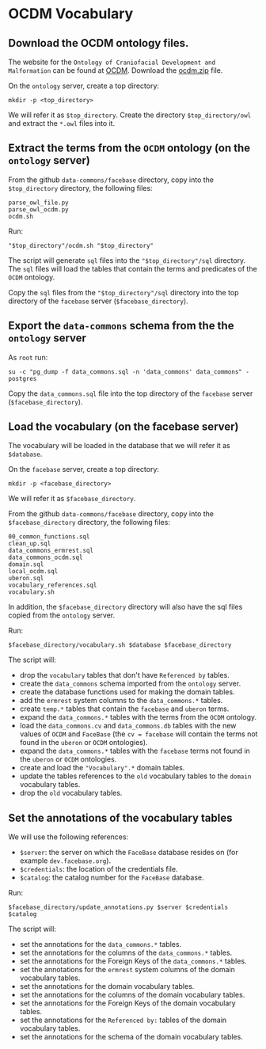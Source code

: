 # OCDM Vocabulary

## Download the OCDM ontology files.

The website for the `Ontology of Craniofacial Development and Malformation` can be found at [OCDM](http://www.si.washington.edu/projects/ocdm).
Download the [ocdm.zip](http://sig.biostr.washington.edu/share/downloads/ocdm/release/latest/ocdm.zip) file.

On the `ontology` server, create a top directory:

```
mkdir -p <top_directory>

```

We will refer it as `$top_directory`. 
Create the directory `$top_directory/owl` and extract the `*.owl` files into it.

## Extract the terms from the `OCDM` ontology (on the `ontology` server)

From the github `data-commons/facebase` directory, copy into the `$top_directory` directory, the following files:

```
parse_owl_file.py
parse_owl_ocdm.py
ocdm.sh

```

Run:

```
"$top_directory"/ocdm.sh "$top_directory"

```

The script will generate `sql` files into the `"$top_directory"/sql` directory.
The `sql` files will load the tables that contain the terms and predicates of the `OCDM` ontology.

Copy the `sql` files from the `"$top_directory"/sql` directory into the top directory of the `facebase` server (`$facebase_directory`).

## Export the `data-commons` schema from the the `ontology` server

As `root` run:

```
su -c "pg_dump -f data_commons.sql -n 'data_commons' data_commons" - postgres

```

Copy the `data_commons.sql` file into the top directory of the `facebase` server (`$facebase_directory`).

## Load the vocabulary (on the facebase server)

The vocabulary will be loaded in the database that we will refer it as `$database`.

On the `facebase` server, create a top directory:

```
mkdir -p <facebase_directory>

```

We will refer it as `$facebase_directory`. 

From the github `data-commons/facebase` directory, copy into the `$facebase_directory` directory, the following files:

```
00_common_functions.sql
clean_up.sql
data_commons_ermrest.sql
data_commons_ocdm.sql
domain.sql
local_ocdm.sql
uberon.sql
vocabulary_references.sql
vocabulary.sh

```

In addition, the `$facebase_directory` directory will also have the sql files copied from the `ontology` server.


Run:

```
$facebase_directory/vocabulary.sh $database $facebase_directory
```

The script will:

- drop the `vocabulary` tables that don't have `Referenced by` tables.
- create the `data_commons` schema imported from the `ontology` server.
- create the database functions used for making the domain tables.
- add the `ermrest` system columns to the `data_commons.*` tables.
- create `temp.*` tables that contain the `facebase` and `uberon` terms.
- expand the `data_commons.*` tables with the terms from the `OCDM` ontology.
- load the `data_commons.cv` and `data_commons.db` tables with the new values of `OCDM` and `FaceBase` (the `cv = facebase` will contain the terms not found in the `uberon` or `OCDM` ontologies).
- expand the `data_commons.*` tables with the `facebase` terms not found in the `uberon` or `OCDM` ontologies.
- create and load the `"Vocabulary".*` domain tables.
- update the tables references to the `old` vocabulary tables to the `domain` vocabulary tables.
- drop the `old` vocabulary tables.

## Set the annotations of the vocabulary tables

We will use the following references:

- `$server`: the server on which the `FaceBase` database resides on (for example `dev.facebase.org`). 
- `$credentials`: the location of the credentials file.
- `$catalog`: the catalog number for the `FaceBase` database.

Run:

```
$facebase_directory/update_annotations.py $server $credentials $catalog
```

The script will:

- set the annotations for the `data_commons.*` tables.
- set the annotations for the columns of the `data_commons.*` tables.
- set the annotations for the Foreign Keys of the `data_commons.*` tables.
- set the annotations for the `ermrest` system columns of the domain vocabulary tables.
- set the annotations for the domain vocabulary tables.
- set the annotations for the columns of the domain vocabulary tables.
- set the annotations for the Foreign Keys of the domain vocabulary tables.
- set the annotations for the `Referenced by:` tables of the domain vocabulary tables.
- set the annotations for the schema of the domain vocabulary tables.




